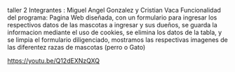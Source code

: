 
taller 2 Integrantes : Miguel Angel Gonzalez y Cristian Vaca Funcionalidad del programa:
Pagina Web diseñada, con un formulario para ingresar los respectivos datos de las mascotas a ingresar y sus dueños,
se guarda la informacion mediante el uso de cookies, se elimina los datos de la tabla, y se limpia el formulario diligenciado,
mostramos las respectivas imagenes de las diferentez razas de mascotas (perro o Gato)

https://youtu.be/Q12dEXNzQXQ
